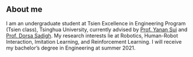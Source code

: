 ## About me

I am an undergraduate student at Tsien Excellence in Engineering Program (Tsien class), Tsinghua University, currently advised by [Prof. Yanan Sui](https://www.yanansui.com/home) and [Prof. Dorsa Sadigh](https://dorsa.fyi/). My research interests lie at Robotics, Human-Robot Interaction, Imitation Learning, and Reinforcement Learning. I will receive my bachelor’s degree in Engineering at summer 2021.
